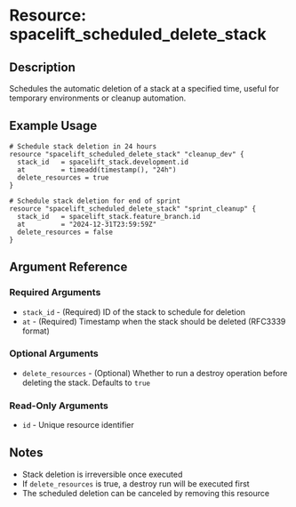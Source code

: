# Resource: spacelift_scheduled_delete_stack

## Description
Schedules the automatic deletion of a stack at a specified time, useful for temporary environments or cleanup automation.

## Example Usage
```hcl
# Schedule stack deletion in 24 hours
resource "spacelift_scheduled_delete_stack" "cleanup_dev" {
  stack_id   = spacelift_stack.development.id
  at         = timeadd(timestamp(), "24h")
  delete_resources = true
}

# Schedule stack deletion for end of sprint
resource "spacelift_scheduled_delete_stack" "sprint_cleanup" {
  stack_id   = spacelift_stack.feature_branch.id
  at         = "2024-12-31T23:59:59Z"
  delete_resources = false
}
```

## Argument Reference

### Required Arguments
* `stack_id` - (Required) ID of the stack to schedule for deletion
* `at` - (Required) Timestamp when the stack should be deleted (RFC3339 format)

### Optional Arguments
* `delete_resources` - (Optional) Whether to run a destroy operation before deleting the stack. Defaults to `true`

### Read-Only Arguments
* `id` - Unique resource identifier

## Notes
* Stack deletion is irreversible once executed
* If `delete_resources` is true, a destroy run will be executed first
* The scheduled deletion can be canceled by removing this resource